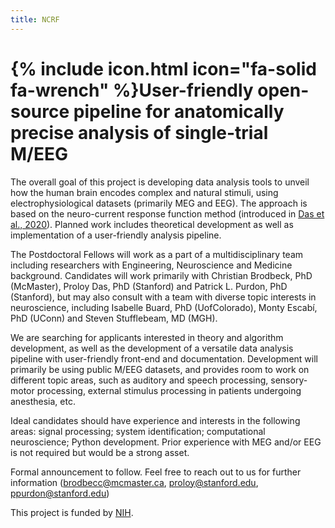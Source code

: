 ```yaml
---
title: NCRF
---
```


# {% include icon.html icon="fa-solid fa-wrench" %}User-friendly open-source pipeline for anatomically precise analysis of single-trial M/EEG

The overall goal of this project is developing data analysis tools to unveil how the human brain encodes complex and natural stimuli, using electrophysiological datasets (primarily MEG and EEG). 
The approach is based on the neuro-current response function method (introduced in [Das et al., 2020](https://doi.org/10.1016/j.neuroimage.2020.116528)). 
Planned work includes theoretical development as well as implementation of a user-friendly analysis pipeline.

The Postdoctoral Fellows will work as a part of a multidisciplinary team including researchers with Engineering, Neuroscience and Medicine background. 
Candidates will work primarily with Christian Brodbeck, PhD (McMaster), Proloy Das, PhD (Stanford) and Patrick L. Purdon, PhD (Stanford), but may also consult with a team with diverse topic interests in neuroscience, including Isabelle Buard, PhD (UofColorado), Monty Escabí, PhD (UConn) and Steven Stufflebeam, MD (MGH).

We are searching for applicants interested in theory and algorithm development, as well as the development of a versatile data analysis pipeline with user-friendly front-end and documentation. 
Development will primarily be using public M/EEG datasets, and provides room to work on different topic areas, such as auditory and speech processing, sensory-motor processing, external stimulus processing in patients undergoing anesthesia, etc. 

Ideal candidates should have experience and interests in the following areas: signal processing; system identification; computational neuroscience; Python development. Prior experience with MEG and/or EEG is not required but would be a strong asset.

Formal announcement to follow. Feel free to reach out to us for further information (brodbecc@mcmaster.ca, proloy@stanford.edu, ppurdon@stanford.edu)

This project is funded by [NIH](https://reporter.nih.gov/search/MO5MEigAnEeHz2DkOCOs0g/project-details/10864540).
